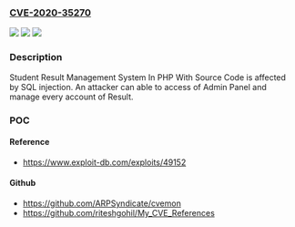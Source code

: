 ### [CVE-2020-35270](https://cve.mitre.org/cgi-bin/cvename.cgi?name=CVE-2020-35270)
![](https://img.shields.io/static/v1?label=Product&message=n%2Fa&color=blue)
![](https://img.shields.io/static/v1?label=Version&message=n%2Fa&color=blue)
![](https://img.shields.io/static/v1?label=Vulnerability&message=n%2Fa&color=brighgreen)

### Description

Student Result Management System In PHP With Source Code is affected by SQL injection. An attacker can able to access of Admin Panel and manage every account of Result.

### POC

#### Reference
- https://www.exploit-db.com/exploits/49152

#### Github
- https://github.com/ARPSyndicate/cvemon
- https://github.com/riteshgohil/My_CVE_References

